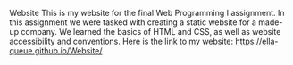 Website
This is my website for the final Web Programming I assignment. In this assignment we were tasked with creating a static website for a made-up company. We learned the basics of HTML and CSS, as well as website accessibility and conventions. Here is the link to my website: https://ella-queue.github.io/Website/
